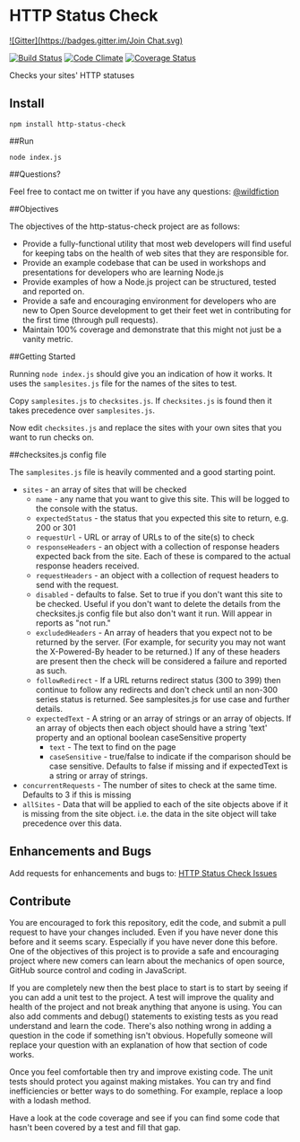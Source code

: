 # HTTP Status Check
[![Gitter](https://badges.gitter.im/Join Chat.svg)](https://gitter.im/guyellis/http-status-check?utm_source=badge&utm_medium=badge&utm_campaign=pr-badge&utm_content=badge)

[![Build Status](https://travis-ci.org/guyellis/http-status-check.svg?branch=master)](https://travis-ci.org/guyellis/http-status-check)
[![Code Climate](https://codeclimate.com/github/guyellis/http-status-check/badges/gpa.svg)](https://codeclimate.com/github/guyellis/http-status-check)
[![Coverage Status](https://coveralls.io/repos/guyellis/http-status-check/badge.png?branch=master)](https://coveralls.io/r/guyellis/http-status-check?branch=master)

Checks your sites' HTTP statuses

## Install

```
npm install http-status-check
```

##Run

```
node index.js
```

##Questions?

Feel free to contact me on twitter if you have any questions: [@wildfiction](https://twitter.com/wildfiction)

##Objectives

The objectives of the http-status-check project are as follows:

* Provide a fully-functional utility that most web developers will find useful for keeping tabs on the health of web sites that they are responsible for.
* Provide an example codebase that can be used in workshops and presentations for developers who are learning Node.js
* Provide examples of how a Node.js project can be structured, tested and reported on.
* Provide a safe and encouraging environment for developers who are new to Open Source development to get their feet wet in contributing for the first time (through pull requests).
* Maintain 100% coverage and demonstrate that this might not just be a vanity metric.

##Getting Started

Running `node index.js` should give you an indication
 of how it works. It uses the `samplesites.js` file for
 the names of the sites to test.
 
Copy `samplesites.js` to `checksites.js`. If `checksites.js`
is found then it takes precedence over `samplesites.js`.

Now edit `checksites.js` and replace the sites with your own sites
that you want to run checks on.

##checksites.js config file

The `samplesites.js` file is heavily commented and a good starting point.

* `sites` - an array of sites that will be checked
  * `name` - any name that you want to give this site. This will be logged to the console with the status.
  * `expectedStatus` - the status that you expected this site to return, e.g. 200 or 301
  * `requestUrl` - URL or array of URLs to of the site(s) to check
  * `responseHeaders` - an object with a collection of response headers expected back from the site. Each of these is compared to the actual response headers received. 
  * `requestHeaders` - an object with a collection of request headers to send with the request. 
  * `disabled` - defaults to false. Set to true if you don't want this site to be checked. Useful if you don't want to delete the details from the checksites.js config file but also don't want it run. Will appear in reports as "not run." 
  * `excludedHeaders` - An array of headers that you expect not to be returned by the server. (For example, for security you may not want the X-Powered-By header to be returned.) If any of these headers are present then the check will be considered a failure and reported as such.
  * `followRedirect` - If a URL returns redirect status (300 to 399) then continue to follow any redirects and don't check until an non-300 series status is returned. See samplesites.js for use case and further details.
  * `expectedText` - A string or an array of strings or an array of objects. If an array of objects then each object should have a string 'text' property and an optional boolean caseSensitive property 
    * `text` - The text to find on the page
    * `caseSensitive` - true/false to indicate if the comparison should be case sensitive. Defaults to false if missing and if expectedText is a string or array of strings.
* `concurrentRequests` - The number of sites to check at the same time. Defaults to 3 if this is missing
* `allSites` - Data that will be applied to each of the site objects above if it is missing from the site object. i.e. the data in the site object will take precedence over this data.
  
## Enhancements and Bugs

Add requests for enhancements and bugs to: [HTTP Status Check Issues](https://github.com/guyellis/http-status-check/issues)

## Contribute

You are encouraged to fork this repository, edit the code, and submit a pull request to have your changes included.
 Even if you have never done this before and it seems scary. Especially if you have never done this before. One of the
 objectives of this project is to provide a safe and encouraging project where new comers can learn about the mechanics
 of open source, GitHub source control and coding in JavaScript.
 
If you are completely new then the best place to start is to start by seeing if you can add a unit test to the project.
A test will improve the quality and health of the project and not break anything that anyone is using. You can also
add comments and debug() statements to existing tests as you read understand and learn the code. There's also nothing
wrong in adding a question in the code if something isn't obvious. Hopefully someone will replace your question with
an explanation of how that section of code works.

Once you feel comfortable then try and improve existing code. The unit tests should protect you against making mistakes.
You can try and find inefficiencies or better ways to do something. For example, replace a loop with a lodash method.

Have a look at the code coverage and see if you can find some code that hasn't been covered by a test and fill that gap.

